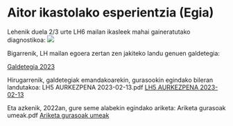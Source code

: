 <h1>Aitor ikastolako esperientzia (Egia)</h1>
Lehenik duela 2/3 urte LH6 mailan ikasleek mahai gaineratutako diagnostikoa:
<img src="diagnostikoa_irudia.jpg"/>

Bigarrenik, LH mailan egoera zertan zen jakiteko landu genuen galdetegia:

<a href="Galdetegia_2023.pdf">Galdetegia 2023</a>

Hirugarrenik, galdetegiak emandakoarekin, gurasookin egindako bileran landutakoa:
LH5 AURKEZPENA 2023-02-13.pdf
<a href="LH5_AURKEZPENA_2023-02-13.pdf">LH5 AURKEZPENA 2023-02-13</a>

Eta azkenik, 2022an, gure seme alabekin egindako ariketa:
Ariketa gurasoak umeak.pdf
<a href="2022-06-21_ariketa_gurasoak_umeak.pdf">Ariketa gurasoak umeak</a>

